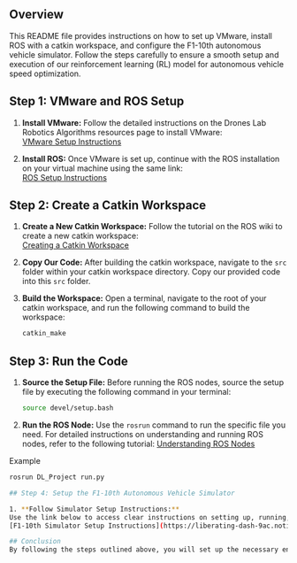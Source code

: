 ## Overview

This README file provides instructions on how to set up VMware, install ROS with a catkin workspace, and configure the F1-10th autonomous vehicle simulator. Follow the steps carefully to ensure a smooth setup and execution of our reinforcement learning (RL) model for autonomous vehicle speed optimization.

## Step 1: VMware and ROS Setup

1. **Install VMware:**
   Follow the detailed instructions on the Drones Lab Robotics Algorithms resources page to install VMware:  
   [VMware Setup Instructions](https://droneslab.github.io/RoboticsAlgorithms/resources/)

2. **Install ROS:**
   Once VMware is set up, continue with the ROS installation on your virtual machine using the same link:  
   [ROS Setup Instructions](https://droneslab.github.io/RoboticsAlgorithms/resources/)

## Step 2: Create a Catkin Workspace

1. **Create a New Catkin Workspace:**
   Follow the tutorial on the ROS wiki to create a new catkin workspace:  
   [Creating a Catkin Workspace](https://wiki.ros.org/catkin/Tutorials/CreatingPackage)

2. **Copy Our Code:**
   After building the catkin workspace, navigate to the `src` folder within your catkin workspace directory. Copy our provided code into this `src` folder.

3. **Build the Workspace:**
   Open a terminal, navigate to the root of your catkin workspace, and run the following command to build the workspace:
   ```sh
   catkin_make

## Step 3: Run the Code

1. **Source the Setup File:**
  Before running the ROS nodes, source the setup file by executing the following command in your terminal:
   ```sh
   source devel/setup.bash

2. **Run the ROS Node:**
Use the `rosrun` command to run the specific file you need. For detailed instructions on understanding and running ROS nodes, refer to the following tutorial:
[Understanding ROS Nodes](https://wiki.ros.org/ROS/Tutorials/UnderstandingNodes)

Example
   ```sh
   rosrun DL_Project run.py

## Step 4: Setup the F1-10th Autonomous Vehicle Simulator

1. **Follow Simulator Setup Instructions:**
Use the link below to access clear instructions on setting up, running, and using the Drones Lab F1-10th simulator:
[F1-10th Simulator Setup Instructions](https://liberating-dash-9ac.notion.site/F1Tenth-Simulator-Setup-5a013b6a723b490cbf6881a42a94d63f)

## Conclusion
By following the steps outlined above, you will set up the necessary environment to run our RL model for autonomous vehicle speed optimization. Ensure you follow each step carefully and refer to the provided links for detailed instructions.
